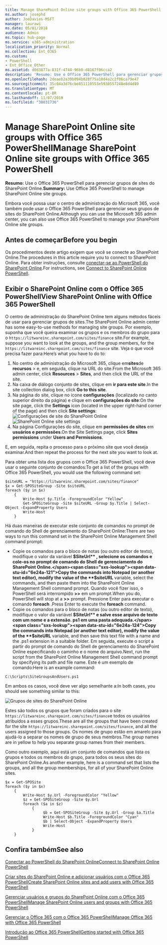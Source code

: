 ```yaml
---
title: Manage SharePoint Online site groups with Office 365 PowerShell
ms.author: josephd
author: JoeDavies-MSFT
manager: laurawi
ms.date: 05/01/2018
audience: Admin
ms.topic: hub-page
ms.service: o365-administration
localization_priority: Normal
ms.collection: Ent_O365
ms.custom:
- PowerShell
- Ent_Office_Other
ms.assetid: d0d3877a-831f-4744-96b0-d8167f06cca2
description: 'Resumo: Use o Office 365 PowerShell para gerenciar grupos de sites do SharePoint Online.'
ms.openlocfilehash: 2deaeb2a39b094b828f75a18d4a2c2f06ca79e47
ms.sourcegitcommit: 35c04a3d76cbe851110553e5930557248e8d4d89
ms.translationtype: MT
ms.contentlocale: pt-BR
ms.lasthandoff: 11/07/2019
ms.locfileid: "38031736"
---
```

# <a name="manage-sharepoint-online-site-groups-with-office-365-powershell"></a><span data-ttu-id="6e24a-103">Manage SharePoint Online site groups with Office 365 PowerShell</span><span class="sxs-lookup"><span data-stu-id="6e24a-103">Manage SharePoint Online site groups with Office 365 PowerShell</span></span>

 <span data-ttu-id="6e24a-104">**Resumo:** Use o Office 365 PowerShell para gerenciar grupos de sites do SharePoint Online.</span><span class="sxs-lookup"><span data-stu-id="6e24a-104">**Summary:** Use Office 365 PowerShell to manage SharePoint Online site groups.</span></span>
  
<span data-ttu-id="6e24a-105">Embora você possa usar o centro de administração do Microsoft 365, você também pode usar o Office 365 PowerShell para gerenciar seus grupos de sites do SharePoint Online.</span><span class="sxs-lookup"><span data-stu-id="6e24a-105">Although you can use the Microsoft 365 admin center, you can also use Office 365 PowerShell to manage your SharePoint Online site groups.</span></span>

## <a name="before-you-begin"></a><span data-ttu-id="6e24a-106">Antes de começar</span><span class="sxs-lookup"><span data-stu-id="6e24a-106">Before you begin</span></span>

<span data-ttu-id="6e24a-107">Os procedimentos deste artigo exigem que você se conecte ao SharePoint Online.</span><span class="sxs-lookup"><span data-stu-id="6e24a-107">The procedures in this article require you to connect to SharePoint Online.</span></span> <span data-ttu-id="6e24a-108">Para obter instruções, consulte [conectar-se ao PowerShell do SharePoint Online](https://docs.microsoft.com/powershell/sharepoint/sharepoint-online/connect-sharepoint-online?view=sharepoint-ps).</span><span class="sxs-lookup"><span data-stu-id="6e24a-108">For instructions, see [Connect to SharePoint Online PowerShell](https://docs.microsoft.com/powershell/sharepoint/sharepoint-online/connect-sharepoint-online?view=sharepoint-ps).</span></span>

## <a name="view-sharepoint-online-with-office-365-powershell"></a><span data-ttu-id="6e24a-109">Exibir o SharePoint Online com o Office 365 PowerShell</span><span class="sxs-lookup"><span data-stu-id="6e24a-109">View SharePoint Online with Office 365 PowerShell</span></span>

<span data-ttu-id="6e24a-110">O centro de administração do SharePoint Online tem alguns métodos fáceis de usar para gerenciar grupos de sites.</span><span class="sxs-lookup"><span data-stu-id="6e24a-110">The SharePoint Online admin center has some easy-to-use methods for managing site groups.</span></span> <span data-ttu-id="6e24a-111">Por exemplo, suponha que você queira examinar os grupos e os membros do grupo para o `https://litwareinc.sharepoint.com/sites/finance` site.</span><span class="sxs-lookup"><span data-stu-id="6e24a-111">For example, suppose you want to look at the groups, and the group members, for the `https://litwareinc.sharepoint.com/sites/finance` site.</span></span> <span data-ttu-id="6e24a-112">Veja o que você precisa fazer para:</span><span class="sxs-lookup"><span data-stu-id="6e24a-112">Here’s what you have to do to:</span></span>

1. <span data-ttu-id="6e24a-113">No centro de administração do Microsoft 365, clique em**sites**de **recursos** > e, em seguida, clique na URL do site.</span><span class="sxs-lookup"><span data-stu-id="6e24a-113">From the Microsoft 365 admin center, click **Resources** > **Sites**, and then click the URL of the site.</span></span>
2. <span data-ttu-id="6e24a-114">Na caixa de diálogo conjunto de sites, clique em **ir para este site**.</span><span class="sxs-lookup"><span data-stu-id="6e24a-114">In the site collection dialog box, click **Go to this site**.</span></span>
3. <span data-ttu-id="6e24a-115">Na página do site, clique no ícone **configurações** (localizado no canto superior direito da página) e clique em **configurações do site**:</span><span class="sxs-lookup"><span data-stu-id="6e24a-115">On the site page, click the **Settings** icon (located in the upper right-hand corner of the page) and then click **Site settings**:</span></span><br/>
<span data-ttu-id="6e24a-116">![Configurações de site do SharePoint Online](media/spo-site-settings.png)</span><span class="sxs-lookup"><span data-stu-id="6e24a-116">![SharePoint Online site settings](media/spo-site-settings.png)</span></span><br/>
4. <span data-ttu-id="6e24a-117">Na página Configurações do site, clique em **permissões de sites** em **usuários e permissões**.</span><span class="sxs-lookup"><span data-stu-id="6e24a-117">On the Site Settings page, click **Sites permissions** under **Users and Permissions**.</span></span>

<span data-ttu-id="6e24a-118">E, em seguida, repita o processo para o próximo site que você deseja examinar.</span><span class="sxs-lookup"><span data-stu-id="6e24a-118">And then repeat the process for the next site you want to look at.</span></span>

<span data-ttu-id="6e24a-119">Para obter uma lista dos grupos com o Office 365 PowerShell, você deve usar o seguinte conjunto de comandos:</span><span class="sxs-lookup"><span data-stu-id="6e24a-119">To get a list of the groups with Office 365 PowerShell, you would use the following command set:</span></span>

```
$siteURL = "https://litwareinc.sharepoint.com/sites/finance"
$x = Get-SPOSiteGroup -Site $siteURL
foreach ($y in $x)
    {
        Write-Host $y.Title -ForegroundColor "Yellow"
        Get-SPOSiteGroup -Site $siteURL -Group $y.Title | Select-Object -ExpandProperty Users
        Write-Host
    }
```

<span data-ttu-id="6e24a-120">Há duas maneiras de executar este conjunto de comandos no prompt de comando do Shell de gerenciamento do SharePoint Online:</span><span class="sxs-lookup"><span data-stu-id="6e24a-120">There are two ways to run this command set in the SharePoint Online Management Shell command prompt:</span></span>

- <span data-ttu-id="6e24a-121">Copie os comandos para o bloco de notas (ou outro editor de texto), modifique o valor da variável **$SiteUrl** , selecione os comandos e cole-os no prompt de comando do Shell de gerenciamento do SharePoint Online.</span><span class="sxs-lookup"><span data-stu-id="6e24a-121">Copy the commands into Notepad (or another text editor), modify the value of the **$siteURL** variable, select the commands, and then paste them into the SharePoint Online Management Shell command prompt.</span></span> <span data-ttu-id="6e24a-122">Quando você fizer isso, o PowerShell será interrompido **>>** em um prompt.</span><span class="sxs-lookup"><span data-stu-id="6e24a-122">When you do, PowerShell will stop at a **>>** prompt.</span></span> <span data-ttu-id="6e24a-123">Pressione Enter para executar o comando **foreach** .</span><span class="sxs-lookup"><span data-stu-id="6e24a-123">Press Enter to execute the **foreach** command.</span></span><br/>
- <span data-ttu-id="6e24a-124">Copie os comandos para o bloco de notas (ou outro editor de texto), modifique o valor da variável **$SiteUrl** e salve esse arquivo de texto com um nome e a extensão. ps1 em uma pasta adequada.</span><span class="sxs-lookup"><span data-stu-id="6e24a-124">Copy the commands into Notepad (or another text editor), modify the value of the **$siteURL** variable, and then save this text file with a name and the .ps1 extension in a suitable folder.</span></span> <span data-ttu-id="6e24a-125">Em seguida, execute o script a partir do prompt de comando do Shell de gerenciamento do SharePoint Online especificando o caminho e o nome do arquivo.</span><span class="sxs-lookup"><span data-stu-id="6e24a-125">Next, run the script from the SharePoint Online Management Shell command prompt by specifying its path and file name.</span></span> <span data-ttu-id="6e24a-126">Este é um exemplo de comando:</span><span class="sxs-lookup"><span data-stu-id="6e24a-126">Here is an example command:</span></span>

```
C:\Scripts\SiteGroupsAndUsers.ps1
```

<span data-ttu-id="6e24a-127">Em ambos os casos, você deve ver algo semelhante a:</span><span class="sxs-lookup"><span data-stu-id="6e24a-127">In both cases, you should see something similar to this:</span></span>

![Grupos de sites do SharePoint Online](media/SPO-site-groups.png)

<span data-ttu-id="6e24a-129">Estes são todos os grupos que foram criados para o site `https://litwareinc.sharepoint.com/sites/finance`e todos os usuários atribuídos a esses grupos.</span><span class="sxs-lookup"><span data-stu-id="6e24a-129">These are all the groups that have been created for the site `https://litwareinc.sharepoint.com/sites/finance`, and all the users assigned to those groups.</span></span> <span data-ttu-id="6e24a-130">Os nomes de grupo estão em amarelo para ajudá-lo a separar os nomes de grupo de seus membros.</span><span class="sxs-lookup"><span data-stu-id="6e24a-130">The group names are in yellow to help you separate group names from their members.</span></span>

<span data-ttu-id="6e24a-131">Como outro exemplo, aqui está um conjunto de comandos que lista os grupos e todos os membros do grupo, para todos os seus sites do SharePoint Online.</span><span class="sxs-lookup"><span data-stu-id="6e24a-131">As another example, here is a command set that lists the groups, and all the group memberships, for all of your SharePoint Online sites.</span></span>

```
$x = Get-SPOSite
foreach ($y in $x)
    {
        Write-Host $y.Url -ForegroundColor "Yellow"
        $z = Get-SPOSiteGroup -Site $y.Url
        foreach ($a in $z)
            {
                 $b = Get-SPOSiteGroup -Site $y.Url -Group $a.Title 
                 Write-Host $b.Title -ForegroundColor "Cyan"
                 $b | Select-Object -ExpandProperty Users
                 Write-Host
            }
    }
```
    
## <a name="see-also"></a><span data-ttu-id="6e24a-132">Confira também</span><span class="sxs-lookup"><span data-stu-id="6e24a-132">See also</span></span>

[<span data-ttu-id="6e24a-133">Conectar ao PowerShell do SharePoint Online</span><span class="sxs-lookup"><span data-stu-id="6e24a-133">Connect to SharePoint Online PowerShell</span></span>](https://docs.microsoft.com/powershell/sharepoint/sharepoint-online/connect-sharepoint-online?view=sharepoint-ps)

[<span data-ttu-id="6e24a-134">Criar sites do SharePoint Online e adicionar usuários com o Office 365 PowerShell</span><span class="sxs-lookup"><span data-stu-id="6e24a-134">Create SharePoint Online sites and add users with Office 365 PowerShell</span></span>](create-sharepoint-sites-and-add-users-with-powershell.md)

[<span data-ttu-id="6e24a-135">Gerenciar usuários e grupos do SharePoint Online com o Office 365 PowerShell</span><span class="sxs-lookup"><span data-stu-id="6e24a-135">Manage SharePoint Online users and groups with Office 365 PowerShell</span></span>](manage-sharepoint-users-and-groups-with-powershell.md)

[<span data-ttu-id="6e24a-136">Gerenciar o Office 365 com o Office 365 PowerShell</span><span class="sxs-lookup"><span data-stu-id="6e24a-136">Manage Office 365 with Office 365 PowerShell</span></span>](manage-office-365-with-office-365-powershell.md)
  
[<span data-ttu-id="6e24a-137">Introdução ao Office 365 PowerShell</span><span class="sxs-lookup"><span data-stu-id="6e24a-137">Getting started with Office 365 PowerShell</span></span>](getting-started-with-office-365-powershell.md)

